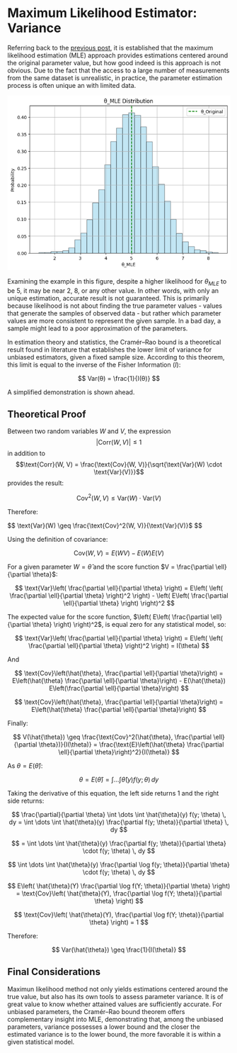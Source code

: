 # Maximum Likelihood Estimator: Variance

Referring back to the [previous post](https://github.com/MSegalaEQ/mle-simulation-and-analysis), it is established that the maximum likelihood estimation (MLE) approach provides estimations centered around the original parameter value, but how good indeed is this approach is not obvious. Due to the fact that the access to a large number of measurements from the same dataset is unrealistic, in practice, the parameter estimation process is often unique an with limited data.

![MLE expected value approximation with simulated data](https://github.com/MSegalaEQ/mle-simulation-and-analysis/raw/main/multiple-sample-result.png)

Examining the example in this figure, despite a higher likelihood for $`θ_{MLE}`$ to be 5, it may be near 2, 8, or any other value. In other words, with only an unique estimation, accurate result is not guaranteed. This is primarily because likelihood is not about finding the true parameter values - values that generate the samples of observed data - but rather which parameter values are more consistent to represent the given sample. In a bad day, a sample might lead to a poor approximation of the parameters.

In estimation theory and statistics, the Cramér–Rao bound is a theoretical result found in literature that establishes the lower limit of variance for unbiased estimators, given a fixed sample size. According to this theorem, this limit is equal to the inverse of the Fisher Information ($I$):

$$
Var(θ) = \frac{1}{I(θ)}
$$

A simplified demonstration is shown ahead.

## Theoretical Proof

Between two random variables $W$ and $V$, the expression
$$|\text{Corr}(W, V)| \leq 1$$
in addition to 
$$\text{Corr}(W, V) = \frac{\text{Cov}(W, V)}{\sqrt{\text{Var}(W) \cdot \text{Var}(V)}}$$
provides the result:

$$
\text{Cov}^2(W, V) \leq \text{Var}(W) \cdot \text{Var}(V)
$$

Therefore:

$$
\text{Var}(W) \geq \frac{\text{Cov}^2(W, V)}{\text{Var}(V)}$
$$

Using the definition of covariance:

$$
\text{Cov}(W, V) = E(WV) - E(W)E(V)
$$

For a given parameter $W = \hat{\theta}$ and the score function $V = \frac{\partial \ell}{\partial \theta}$:

$$
\text{Var}\left( \frac{\partial \ell}{\partial \theta} \right) = E\left( \left( \frac{\partial \ell}{\partial \theta} \right)^2 \right) - \left( E\left( \frac{\partial \ell}{\partial \theta} \right) \right)^2
$$

The expected value for the score function, $\left( E\left( \frac{\partial \ell}{\partial \theta} \right) \right)^2$, is equal zero for any statistical model, so:

$$
\text{Var}\left( \frac{\partial \ell}{\partial \theta} \right) = E\left( \left( \frac{\partial \ell}{\partial \theta} \right)^2 \right) = I(\theta)
$$

And

$$
\text{Cov}\left(\hat{\theta}, \frac{\partial \ell}{\partial \theta}\right) = E\left(\hat{\theta} \frac{\partial \ell}{\partial \theta}\right) - E(\hat{\theta}) E\left(\frac{\partial \ell}{\partial \theta}\right)
$$

$$
\text{Cov}\left(\hat{\theta}, \frac{\partial \ell}{\partial \theta}\right) = E\left(\hat{\theta} \frac{\partial \ell}{\partial \theta}\right)
$$

Finally:

$$
V(\hat{\theta}) \geq \frac{\text{Cov}^2(\hat{\theta}, \frac{\partial \ell}{\partial \theta})}{I(\theta)} = \frac{\text{E}\left(\hat{\theta} \frac{\partial \ell}{\partial \theta}\right)^2}{I(\theta)}
$$

As $\theta = E(\hat{\theta})$:

$$
\theta = E(\hat{\theta}) = \int \dots \int \hat{\theta}(y) f(y; \theta) \, dy
$$

Taking the derivative of this equation, the left side returns 1 and the right side returns:

$$
\frac{\partial}{\partial \theta} \int \dots \int \hat{\theta}(y) f(y; \theta) \, dy = \int \dots \int \hat{\theta}(y) \frac{\partial f(y; \theta)}{\partial \theta} \, dy
$$

$$
= \int \dots \int \hat{\theta}(y) \frac{\partial f(y; \theta)}{\partial \theta} \cdot f(y; \theta) \, dy
$$

$$
\int \dots \int \hat{\theta}(y) \frac{\partial \log f(y; \theta)}{\partial \theta} \cdot f(y; \theta) \, dy
$$

$$
E\left( \hat{\theta}(Y) \frac{\partial \log f(Y; \theta)}{\partial \theta} \right) = \text{Cov}\left( \hat{\theta}(Y), \frac{\partial \log f(Y; \theta)}{\partial \theta} \right)
$$

$$
\text{Cov}\left( \hat{\theta}(Y), \frac{\partial \log f(Y; \theta)}{\partial \theta} \right) = 1
$$

Therefore:

$$
Var(\hat{\theta}) \geq \frac{1}{I(\theta)}
$$

## Final Considerations

Maximun likelihood method not only yields estimations centered around the true value, but also has its own tools to assess parameter variance. It is of great value to know whether attained values are sufficiently accurate. For unbiased parameters, the Cramér–Rao bound theorem offers complementary insight into MLE, demonstrating that, among the unbiased parameters, variance possesses a lower bound and the closer the estimated variance is to the lower bound, the more favorable it is within a given statistical model.
